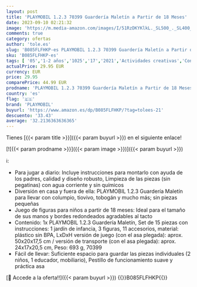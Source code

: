 ```yaml
---
layout: post
title: 'PLAYMOBIL 1.2.3 70399 Guardería Maletín a Partir de 18 Meses'
date: 2023-09-10 02:21:32
image: 'https://m.media-amazon.com/images/I/51RzDKYKlkL._SL500_._SL400_.jpg'
comments: true
category: ofertas
author: 'tole.es'
slug: 'B085FLFHKP-es PLAYMOBIL 1.2.3 70399 Guardería Maletín a Partir de 18 Meses'
sku: 'B085FLFHKP-es'
tags: [ '05','1-2 años','1025','17','2021','Actividades creativas','Conjuntos de figuras de juguete','Juegos de construcción','Juguetes','Juguetes y juegos','Juguetes y juegos de aprendizaje y educación','Muñecos y figuras','Selección de 4 a 7 años','Self Service','Special Features Stores','partition_000','partition_033','playmobil','🇪🇸', ]
actualPrice: 29.95 EUR
currency: EUR
price: 29.95
comparePrice: 44.99 EUR
prodname: 'PLAYMOBIL 1.2.3 70399 Guardería Maletín a Partir de 18 Meses'
country: 'es'
flag: '🇪🇸'
brand: 'PLAYMOBIL'
buyurl: 'https://www.amazon.es/dp/B085FLFHKP/?tag=tolees-21'
descuento: '33.43'
average: '32.2136363636365'
---
```


Tienes [{{< param title >}}]({{< param buyurl >}}) en el siguiente enlace!

[![{{< param prodname >}}]({{< param image >}})]({{< param buyurl >}})

ℹ️:

- Para jugar a diario: Incluye instrucciones para montarlo con ayuda de los padres, calidad y diseño robusto, Limpieza de las piezas (sin pegatinas) con agua corriente y sin químicos
- Diversión en casa y fuera de ella: PLAYMOBIL 1.2.3 Guardería Maletín para llevar con columpio, tiovivo, tobogán y mucho más; sin piezas pequeñas
- Juego de figuras para niños a partir de 18 meses: Ideal para el tamaño de sus manos y bordes redondeados agradables al tacto
- Contenido: 1x PLAYMOBIL 1.2.3 Guardería Maletín, Set de 15 piezas con instrucciones: 1 jardín de infancia, 3 figuras, 11 accesorios, material: plástico sin BPA, LxDxH versión de juego (con el asa plegada): aprox. 50x20x17,5 cm / versión de transporte (con el asa plegada): aprox. 24x17x20,5 cm, Peso: 693 g, 70399
- Fácil de llevar: Suficiente espacio para guardar las piezas individuales (2 niños, 1 educador, mobiliario), Pestillo de funcionamiento suave y práctica asa

[🛒 Accede a la oferta!!]({{< param buyurl >}})
{{<world>}}B085FLFHKP{{</world>}}
